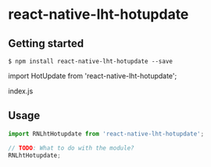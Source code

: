 
# react-native-lht-hotupdate

## Getting started

`$ npm install react-native-lht-hotupdate --save`



import HotUpdate from 'react-native-lht-hotupdate';

index.js
<HotUpdate />
## Usage
```javascript
import RNLhtHotupdate from 'react-native-lht-hotupdate';

// TODO: What to do with the module?
RNLhtHotupdate;
```
  
